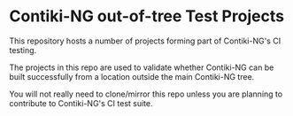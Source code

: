 # Contiki-NG out-of-tree Test Projects

This repository hosts a number of projects forming part of Contiki-NG's CI testing.

The projects in this repo are used to validate whether Contiki-NG can be built successfully from a location outside the main Contiki-NG tree.

You will not really need to clone/mirror this repo unless you are planning to contribute to Contiki-NG's CI test suite.
